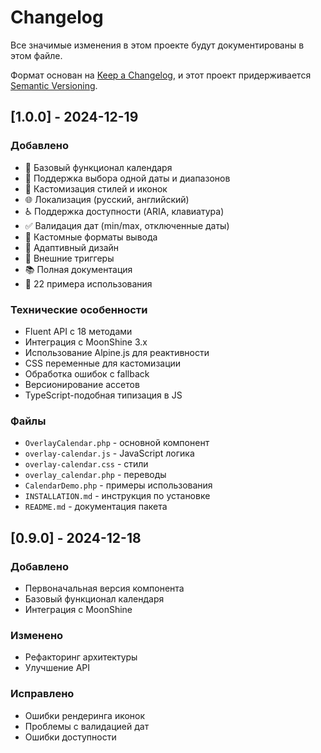 # Changelog

Все значимые изменения в этом проекте будут документированы в этом файле.

Формат основан на [Keep a Changelog](https://keepachangelog.com/en/1.0.0/),
и этот проект придерживается [Semantic Versioning](https://semver.org/spec/v2.0.0.html).

## [1.0.0] - 2024-12-19

### Добавлено
- 🎯 Базовый функционал календаря
- 📅 Поддержка выбора одной даты и диапазонов
- 🎨 Кастомизация стилей и иконок
- 🌐 Локализация (русский, английский)
- ♿ Поддержка доступности (ARIA, клавиатура)
- ✅ Валидация дат (min/max, отключенные даты)
- 🔧 Кастомные форматы вывода
- 📱 Адаптивный дизайн
- 🚀 Внешние триггеры
- 📚 Полная документация
- 🧪 22 примера использования

### Технические особенности
- Fluent API с 18 методами
- Интеграция с MoonShine 3.x
- Использование Alpine.js для реактивности
- CSS переменные для кастомизации
- Обработка ошибок с fallback
- Версионирование ассетов
- TypeScript-подобная типизация в JS

### Файлы
- `OverlayCalendar.php` - основной компонент
- `overlay-calendar.js` - JavaScript логика
- `overlay-calendar.css` - стили
- `overlay_calendar.php` - переводы
- `CalendarDemo.php` - примеры использования
- `INSTALLATION.md` - инструкция по установке
- `README.md` - документация пакета

## [0.9.0] - 2024-12-18

### Добавлено
- Первоначальная версия компонента
- Базовый функционал календаря
- Интеграция с MoonShine

### Изменено
- Рефакторинг архитектуры
- Улучшение API

### Исправлено
- Ошибки рендеринга иконок
- Проблемы с валидацией дат
- Ошибки доступности

